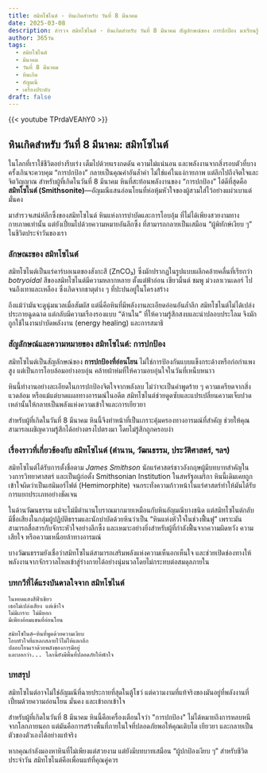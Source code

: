 ```yaml
---
title: สมิทโซไนต์ - หินเกิดสำหรับ วันที่ 8 มีนาคม
date: 2025-03-08
description: สำรวจ สมิทโซไนต์ - หินเกิดสำหรับ วันที่ 8 มีนาคม สัญลักษณ์ของ การปกป้อง มาเรียนรู้ความหมายลึกซึ้งของหินพิเศษนี้
author: 365วัน
tags:
  - สมิทโซไนต์
  - มีนาคม
  - วันที่ 8 มีนาคม
  - หินเกิด
  - อัญมณี
  - เครื่องประดับ
draft: false
---
```


{{< youtube TPrdaVEAhY0 >}}

## หินเกิดสำหรับ วันที่ 8 มีนาคม: สมิทโซไนต์

ในโลกที่เราใช้ชีวิตอย่างรีบเร่ง เต็มไปด้วยแรงกดดัน ความไม่แน่นอน และพลังงานจากสิ่งรอบตัวที่บางครั้งเกินจะควบคุม “การปกป้อง” กลายเป็นคุณค่าอันล้ำค่า ไม่ใช่แค่ในแง่กายภาพ แต่ลึกไปถึงจิตใจและจิตวิญญาณ สำหรับผู้ที่เกิดในวันที่ 8 มีนาคม หินที่สะท้อนพลังงานของ “การปกป้อง” ได้ดีที่สุดคือ **สมิทโซไนต์ (Smithsonite)**—อัญมณีแสนอ่อนโยนที่ห่อหุ้มหัวใจของผู้สวมใส่ไว้อย่างแผ่วเบาแต่มั่นคง

มาสำรวจเสน่ห์ลึกซึ้งของสมิทโซไนต์ หินแห่งการบำบัดและการโอบอุ้ม ที่ไม่ได้เพียงสวยงามทางกายภาพเท่านั้น แต่ยังเปี่ยมไปด้วยความหมายอันลึกซึ้ง ที่สามารถกลายเป็นเสมือน “ผู้พิทักษ์เงียบ ๆ” ในชีวิตประจำวันของเรา

### ลักษณะของ สมิทโซไนต์

สมิทโซไนต์เป็นแร่คาร์บอเนตของสังกะสี (ZnCO₃) ซึ่งมักปรากฏในรูปแบบผลึกคล้ายคลื่นที่เรียกว่า _botryoidal_ สีของสมิทโซไนต์มีความหลากหลาย ตั้งแต่ฟ้าอ่อน เขียวมิ้นต์ ชมพู ม่วงลาเวนเดอร์ ไปจนถึงเทาและเหลือง ซึ่งเกิดจากธาตุต่าง ๆ ที่ปะปนอยู่ในโครงสร้าง

ถึงแม้ว่ามันจะดูนุ่มนวลเมื่อสัมผัส แต่นี่คือหินที่มีพลังงานละเอียดอ่อนอันล้ำลึก สมิทโซไนต์ไม่ได้เปล่งประกายฉูดฉาด แต่กลับมีความเรืองรองแบบ “ด้านใน” ที่ให้ความรู้สึกสงบและน่าปลอบประโลม จึงมักถูกใช้ในงานบำบัดพลังงาน (energy healing) และการสมาธิ

### สัญลักษณ์และความหมายของ สมิทโซไนต์: การปกป้อง

สมิทโซไนต์เป็นสัญลักษณ์ของ **การปกป้องที่อ่อนโยน** ไม่ใช่การป้องกันแบบแข็งกระด้างหรือก่อกำแพงสูง แต่เป็นการโอบล้อมอย่างอบอุ่น คล้ายผ้าห่มที่ให้ความอบอุ่นใจในวันที่เหน็บหนาว

หินนี้ทำงานอย่างละเอียดในการปกป้องจิตใจจากพลังลบ ไม่ว่าจะเป็นคำพูดร้าย ๆ ความเครียดจากสิ่งแวดล้อม หรือแม้แต่บาดแผลทางอารมณ์ในอดีต สมิทโซไนต์ช่วยดูดซับและแปรเปลี่ยนความเจ็บปวดเหล่านั้นให้กลายเป็นพลังแห่งความเข้าใจและการเยียวยา

สำหรับผู้ที่เกิดในวันที่ 8 มีนาคม หินนี้จึงทำหน้าที่เป็นเกราะคุ้มครองทางอารมณ์ที่สำคัญ ช่วยให้คุณสามารถเผชิญความรู้สึกได้อย่างตรงไปตรงมา โดยไม่รู้สึกถูกครอบงำ

### เรื่องราวที่เกี่ยวข้องกับ สมิทโซไนต์ (ตำนาน, วัฒนธรรม, ประวัติศาสตร์, ฯลฯ)

สมิทโซไนต์ได้รับการตั้งชื่อตาม _James Smithson_ นักแร่ศาสตร์ชาวอังกฤษผู้มีบทบาทสำคัญในวงการวิทยาศาสตร์ และเป็นผู้ก่อตั้ง Smithsonian Institution ในสหรัฐอเมริกา หินนี้เดิมเคยถูกเข้าใจผิดว่าเป็นเฮมิมอร์ไฟต์ (Hemimorphite) จนกระทั่งความก้าวหน้าในแร่ศาสตร์ทำให้มันได้รับการแยกประเภทอย่างชัดเจน

ในด้านวัฒนธรรม แม้จะไม่มีตำนานโบราณมากมายเหมือนกับหินอัญมณีบางชนิด แต่สมิทโซไนต์กลับมีชื่อเสียงในกลุ่มผู้ปฏิบัติธรรมและนักบำบัดด้วยหินว่าเป็น “หินแห่งหัวใจในช่วงฟื้นฟู” เพราะมันสามารถสื่อสารกับจักระหัวใจอย่างลึกซึ้ง และเหมาะอย่างยิ่งสำหรับผู้ที่กำลังฟื้นจากความผิดหวัง ความเสียใจ หรือความเหนื่อยล้าทางอารมณ์

บางวัฒนธรรมยังเชื่อว่าสมิทโซไนต์สามารถเสริมพลังแห่งความเห็นอกเห็นใจ และช่วยเปิดช่องทางให้พลังงานจากจักรวาลไหลเข้าสู่ร่างกายได้อย่างนุ่มนวลโดยไม่กระทบต่อสมดุลภายใน

### บทกวีที่ได้แรงบันดาลใจจาก สมิทโซไนต์

```
ในหยดแสงสีฟ้าเขียว  
เธอไม่เปล่งเสียง แต่เข้าใจ  
ไม่มีเกราะ ไม่มีหอก  
มีเพียงอ้อมแขนที่อ่อนโยน

สมิทโซไนต์—หินที่พูดด้วยความเงียบ  
โอบหัวใจที่แหลกสลายไว้ไม่ให้แตกอีก  
ปลอบโยนเราด้วยพลังของการมีอยู่  
และบอกว่า... โลกนี้ยังมีพื้นที่ปลอดภัยให้พักใจ
```

### บทสรุป

สมิทโซไนต์อาจไม่ใช่อัญมณีที่ฉายประกายที่สุดในตู้โชว์ แต่ความงามที่แท้จริงของมันอยู่ที่พลังงานที่เปี่ยมด้วยความอ่อนโยน มั่นคง และเข้าอกเข้าใจ

สำหรับผู้ที่เกิดในวันที่ 8 มีนาคม หินนี้คือเครื่องเตือนใจว่า "การปกป้อง" ไม่ได้หมายถึงการหลบหนีจากโลกภายนอก แต่มันคือการสร้างพื้นที่ภายในใจที่ปลอดภัยพอให้คุณเติบโต เยียวยา และกลายเป็นตัวของตัวเองได้อย่างแท้จริง

หากคุณกำลังมองหาหินที่ไม่เพียงแต่สวยงาม แต่ยังมีบทบาทเสมือน “ผู้ปกป้องเงียบ ๆ” สำหรับชีวิตประจำวัน สมิทโซไนต์คือเพื่อนแท้ที่คุณคู่ควร